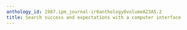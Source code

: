 ```yaml
---
anthology_id: 1987.ipm_journal-ir0anthology0volumeA23A5.2
title: Search success and expectations with a computer interface
---
```

